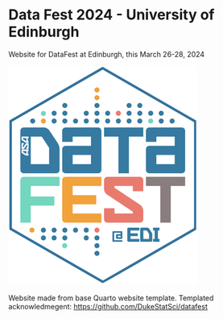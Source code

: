 # Data Fest 2024  - University of Edinburgh

Website for DataFest at Edinburgh, this March 26-28, 2024

![DataFest_24](https://github.com/oevkaya/UoE-DataFest24/blob/main/images/df-edi-logo-light.png)

Website made from base Quarto website template. Templated acknowledmegent: https://github.com/DukeStatSci/datafest
